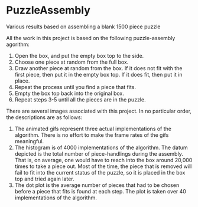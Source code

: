 # PuzzleAssembly
Various results based on assembling a blank 1500 piece puzzle

All the work in this project is based on the following puzzle-assembly agorithm:
1. Open the box, and put the empty box top to the side.
2. Choose one piece at random from the full box.
3. Draw another piece at random from the box.  If it does not fit with the first piece, then put it in the empty box top. If it does fit, then put it in place.
4. Repeat the process until you find a piece that fits.
5. Empty the box top back into the original box.
6. Repeat steps 3-5 until all the pieces are in the puzzle.

There are several images associated with this project.  In no particular order, the descriptions are as follows:
1. The animated gifs represent three actual implementations of the algorithm.  There is no effort to make the frame rates of the gifs meaningful.
2. The histogram is of 4000 implementations of the algorithm.  The datum depicted is the total number of piece-handlings during the assembly.  That is, on average, one would have to reach into the box around 20,000 times to take a piece out.  Most of the time, the piece that is removed will fail to fit into the current status of the puzzle, so it is placed in the box top and tried again later.
3. The dot plot is the average number of pieces that had to be chosen before a piece that fits is found at each step.  The plot is taken over 40 implementations of the algorithm.
